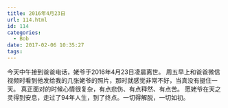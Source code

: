 ```yaml
---
title: 2016年4月23日
url: 114.html
id: 114
categories:
  - Bob
date: 2017-02-06 10:35:27
tags:
---
```


今天中午接到爸爸电话，姥爷于2016年4月23日凌晨离世。 周五早上和爸爸微信视频时看到他发给我的几张姥爷的照片，那时就感觉非常不好，当真没有挺住一天。 真正面对的时候心情很复杂，有点悲伤、有点释然、有点苦。 愿姥爷在天之灵得到安息，走过了94年人生，到了终点。一切得解脱，一切如初。